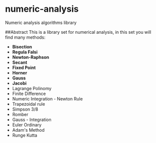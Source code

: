 # numeric-analysis
Numeric analysis algorithms library

##Abstract
This is a library set for numerical analysis, in this set you will find many methods: 
 - **Bisection**
 - **Regula Falsi**
 - **Newton-Raphson**
 - **Secant**
 - **Fixed Point**
 - **Horner**
 - **Gauss**
 - **Jacobi**
 - Lagrange Polinomy
 - Finite Difference
 - Numeric Integration - Newton Rule
 - Trapezoidal rule
 - Simpson 3/8
 - Romber
 - Gauss - Integration
 - Euler Ordinary
 - Adam's Method
 - Runge Kutta

